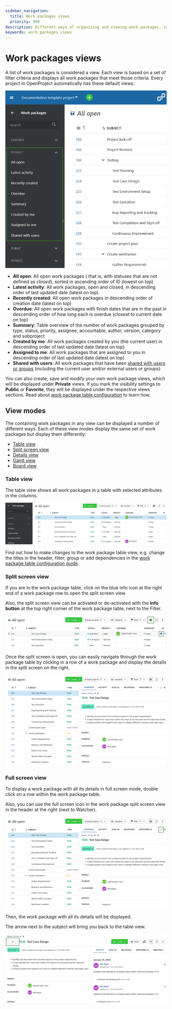 ```yaml
---
sidebar_navigation:
  title: Work packages views
  priority: 999
description: Different ways of organizing and viewing work packages, including table, split screen, board and Gantt.
keywords: work packages views
---
```


# Work packages views

A list of work packages is considered a view. Each view is based on a set of filter criteria and displays all work packages that meet those criteria. Every project in OpenProject automatically has these default views:

![A list of the default work package views](openproject-user-guide-work-package-views.png)

- **All open**: All open work packages ( that is, with statuses that are not defined as _closed_), sorted in ascending order of ID (lowest on top)
- **Latest activity**: All work packages, open and closed, in descending order of last updated date (latest on top)
- **Recently created**: All open work packages in descending order of creation date (latest on top)
- **Overdue**: All open work packages with finish dates that are in the past in descending order of how long each is overdue (closest to current date on top)
- **Summary**: Table overview of the number of work packages grouped by type, status, priority, assignee, accountable, author, version, category and subproject
- **Created by me**: All work packages created by you (the current user) in descending order of last updated date (latest on top)
- **Assigned to me**: All work packages that are assigned to you in descending order of last updated date (latest on top)
- **Shared with users**: All work packages that have been [shared with users or groups](../share-work-packages/) (including the current user and/or external users or groups)

You can also create, save and modify your own work package views, which will be displayed under **Private** views. If you mark the visibility settings to **Public** or **Favorite**, they will be displayed under the respective views sections.  Read about [work package table configuration](../work-package-table-configuration/#save-work-package-views) to learn how.

## View modes

The containing work packages in any view can be displayed a number of different ways. Each of these view modes display the same set of work packages but display them differently:

* [Table view](#table-view)
* [Split screen view](#split-screen-view)
* [Details view](#full-screen-view)
* [Gantt view](../../gantt-chart)
* [Board view](../../../getting-started/boards-introduction/)

### Table view

The table view shows all work packages in a table with selected attributes in the columns.

![Work packages table view in OpenProject](openproject-user-guide-work-package-table-view.png)

Find out how to make changes to the work package table view, e.g. change the titles in the header, filter, group or add dependencies in the [work package table configuration guide](../work-package-table-configuration/).

### Split screen view

If you are in the work package table, click on the blue info icon at the right end of a work package row to open the split screen view.

Also, the split screen view can be activated or de-activated with the **info button** at the top right corner of the work package table, next to the Filter.

![Open a work package split screen view in OpenProject](openproject-user-guide-work-packages-split-screen-icon.png)

Once the split screen is open, you can easily navigate through the work package table by clicking in a row of a work package and display the details in the split screen on the right.

![split-screen-view](openproject-user-guide-work-packages-split-screen-view.png)

### Full screen view

To display  a work package with all its details in full screen mode, double click on a row within the work package table.

Also, you can use the full screen icon in the work package split screen view in the header at the right (next to Watcher).

![full-screen-icon](openproject-user-guide-work-packages-full-screen-icon.png)

Then, the work package with all its details will be displayed.

The arrow next to the subject will bring you back to the table view.

![back-to-list-view](openproject-user-guide-work-package-full-screen-back-arrow.png)
